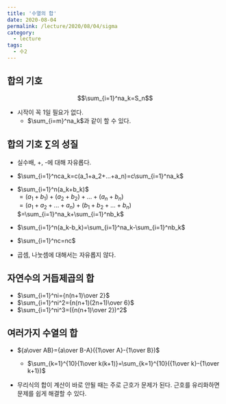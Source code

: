 ```yaml
---
title: '수열의 합'
date: 2020-08-04
permalink: /lecture/2020/08/04/sigma
category:
  - lecture
tags:
  - 수2
---
```


## 합의 기호
$$\sum_{i=1}^na_k=S_n$$

- 시작이 꼭 1일 필요가 없다.
	- $\sum_{i=m}^na_k$과 같이 할 수 있다.

## 합의 기호 $\sum$의 성질
- 실수배, +, -에 대해 자유롭다.

- $\sum_{i=1}^nca_k=c(a_1+a_2+...+a_n)=c\sum_{i=1}^na_k$

- $\sum_{i=1}^n(a_k+b_k)$  
	$=(a_1+b_1)+(a_2+b_2)+...+(a_n+b_n)$  
	$=(a_1+a_2+...+a_n)+(b_1+b_2+...+b_n)$  
	$=\sum_{i=1}^na_k+\sum_{i=1}^nb_k$  

- $\sum_{i=1}^n(a_k-b_k)=\sum_{i=1}^na_k-\sum_{i=1}^nb_k$

- $\sum_{i=1}^nc=nc$

- 곱셈, 나눗셈에 대해서는 자유롭지 않다.

## 자연수의 거듭제곱의 합
- $\sum_{i=1}^ni={n(n+1)\over 2}$
- $\sum_{i=1}^ni^2={n(n+1)(2n+1)\over 6}$
- $\sum_{i=1}^ni^3=({n(n+1)\over 2})^2$

## 여러가지 수열의 합
- ${a\over AB}={a\over B-A}({1\over A}-{1\over B})$
	- $\sum_{k=1}^{10}{1\over k(k+1)}=\sum_{k=1}^{10}({1\over k}-{1\over k+1})$

- 무리식의 합이 계산이 바로 안될 때는 주로 근호가 문제가 된다. 근호를 유리화하면 문제를 쉽게 해결할 수 있다.
